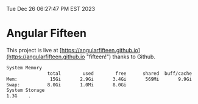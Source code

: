Tue Dec 26 06:27:47 PM EST 2023

# Angular Fifteen


This project is live at [https://angularfifteen.github.io](https://angularfifteen.github.io "fifteen!") thanks to Github.

```bash
System Memory
               total        used        free      shared  buff/cache   available
Mem:            15Gi       2.9Gi       3.4Gi       569Mi       9.9Gi        12Gi
Swap:          8.0Gi       1.0Mi       8.0Gi
System Storage
1.3G	.
```
```bash
